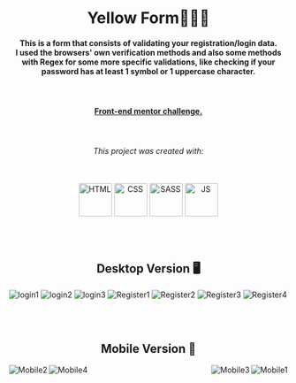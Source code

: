 <h1 align="center">Yellow Form🚀👨‍🚀</h1>

<h4 align="center">
    This is a form that consists of validating your registration/login data.<br>
    I used the browsers' own verification methods and also some methods with Regex for some more specific validations,
    like checking if your password has at least 1 symbol or 1 uppercase character.
</h4>

<br>

<h4 align = "center">
    <a align="center" href="https://www.frontendmentor.io/solutions/responsive-landing-page-with-html-sass-js-3bxKOMxrxW">Front-end mentor challenge.</a>
</h4>

<br>

<h6 align="center"> This project was created with:</h6>
<br>
 <div align="center">
  <img src="https://cdn.jsdelivr.net/gh/devicons/devicon/icons/html5/html5-plain.svg" width=60px height=60px alt="HTML"/>
  <img src="https://cdn.jsdelivr.net/gh/devicons/devicon/icons/css3/css3-plain.svg"  width=60px height=60px alt="CSS"/>
  <img src="https://cdn.jsdelivr.net/gh/devicons/devicon/icons/sass/sass-original.svg" width=60px height=60px alt="SASS"/>
  <img src="https://cdn.jsdelivr.net/gh/devicons/devicon/icons/javascript/javascript-plain.svg" width=60px height=60px alt="JS"/>
 </div>

<br><br>

<!-- Desktop -->
<h2 align="center">Desktop Version 🖥️</h2>
<img src="./Prints/Desktop/Desktop1.png" title="login1">
<img src="./Prints/Desktop/Desktop2.png" title="login2">
<img src="./Prints/Desktop/Desktop3.png" title="login3">
<img src="./Prints/Desktop/Register1.png" title="Register1">
<img src="./Prints/Desktop/Register2.png" title="Register2">
<img src="./Prints/Desktop/Register3.png" title="Register3">
<img src="./Prints/Desktop/Register4.png" title="Register4">

<br><br>

<!-- Mobile -->
<h2 align="center">Mobile Version 📱</h2>
<img align="right" src="./Prints/Mobile/Mobile1.png" title="Mobile1">
<img align="left"  src="./Prints/Mobile/Mobile2.png" title="Mobile2">
<img align="right"  src="./Prints/Mobile/Mobile3.png" title="Mobile3">
<img align="left"  src="./Prints/Mobile/Mobile4.png" title="Mobile4">

<!--Made By Gustavo J. Souza -->

<!--Made By Gustavo J. Souza -->
